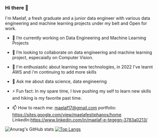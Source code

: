 ### Hi there 👋
I'm Maelaf, a fresh graduate and a junior data engineer with various data engineering and machine learning projects under my belt and Open for work.



- 🔭 I’m currently working on Data Engineering and Machine Learning Projects

- 👯 I’m looking to collaborate on data engineering and machine learning project, especaially on Computer Vision.

- 👀 I'm enthusiastic about learning new technologies, in 2022 I've learnt AWS and i'm continuing to add more skills

- 💬 Ask me about data science, data engineering

- ⚡ Fun fact: In my spare time, I love pushing my self to learn new skills and hiking is my favorite past time.

- 📫 How to reach me: maelaf17@gmail.com  portfolio: https://sites.google.com/view/maelafestiphanos/home LinkedIn:https://www.linkedin.com/in/maelaf-e-tegegn-3783a0213/

![Anurag's GitHub stats](https://github-readme-stats.vercel.app/api?username=Maelaf&show_icons=true&theme=radical)
[![Top Langs](https://github-readme-stats.vercel.app/api/top-langs/?username=Maelaf&layout=compact)](https://github.com/Maelaf/github-readme-stats)
